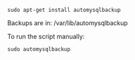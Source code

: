 
```
sudo apt-get install automysqlbackup
```

Backups are in: /var/lib/automysqlbackup

To run the script manually:
```
sudo automysqlbackup
```



